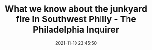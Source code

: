 ---
"title": "What we know about the junkyard fire in Southwest Philly - The Philadelphia Inquirer"
"date": "2021-11-10 23:45:50"
"feed_name": "GOOGLENEWSCONSTRUCTION"
"feed_website": "https://news.google.com/search?q=construction%2Bincident&hl=en-US&gl=US&ceid=US:en"
"feed_rss": "https://news.google.com/rss/search?q=construction%2Bincident&hl=en-US&gl=US&ceid=US:en"
"link": "https://www.inquirer.com/news/penn-state-college-football-quarterback-sean-clifford-michigan-pass-rush-20211110.html"
"source": "{'href': 'https://www.inquirer.com', 'title': 'The Philadelphia Inquirer'}"
"file": "_posts/2021-1-1-319b3de729be749b251d519743598212d959e951.md"
"accident": "1"
"drilling": "1"
"dead": "0"
"injured": "0"
"arrested": "0"
"place": "unknown place"
"where": "unknown site"
"causes": "unknown"
"place_uri": "unknown place"
---